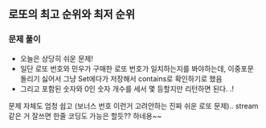 ## 로또의 최고 순위와 최저 순위

### 문제 풀이
- 오늘은 상당히 쉬운 문제!
- 일단 로또 번호와 민우가 구매한 로또 번호가 일치하는지를 봐야하는데, 이중포문 돌리기 싫어서 그냥 Set에다가 저장해서 contains로 확인하기로 했음
- 그리고 포함된 숫자와 0인 숫자 개수를 세서 몇 등할지만 리턴하면 된다. .!

문제 자체도 엄청 쉽고 (보너스 번호 이런거 고려안하는 진짜 쉬운 로또 문제).. stream 같은 거 잘쓰면 한줄 코딩도 가능은 할듯?? 하네용~~

